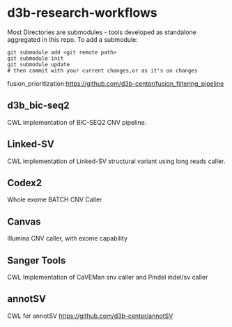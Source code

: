 # d3b-research-workflows
Most Directories are submodules - tools developed as standalone aggregated in this repo.  To add a submodule:
```
git submodule add <git remote path>
git submodule init
git submodule update
# then commit with your current changes,or as it's on changes
```

fusion_prioritization:https://github.com/d3b-center/fusion_filtering_pipeline


## d3b_bic-seq2
CWL implementation of BIC-SEQ2 CNV pipeline.

## Linked-SV
CWL implementation of Linked-SV structural variant using long reads caller.

## Codex2
Whole exome BATCH CNV Caller

## Canvas
Illumina CNV caller, with exome capability

## Sanger Tools
CWL Implementation of CaVEMan snv caller and Pindel indel/sv caller

## annotSV
CWL for annotSV https://github.com/d3b-center/annotSV
